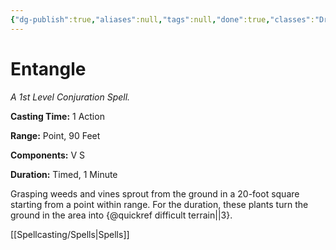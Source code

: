 ```yaml
---
{"dg-publish":true,"aliases":null,"tags":null,"done":true,"classes":"Druid,","spellLevel":1,"school":"Conjuration","source":"PHB","permalink":"/spells/entangle/","dgHomeLink":false,"dgPassFrontmatter":true}
---
```


# Entangle
*A 1st Level Conjuration Spell.*

**Casting Time:** 1 Action

**Range:** Point, 90 Feet

**Components:** V S 

**Duration:** Timed, 1 Minute

Grasping weeds and vines sprout from the ground in a 20-foot square starting from a point within range. For the duration, these plants turn the ground in the area into {@quickref difficult terrain||3}.

[[Spellcasting/Spells|Spells]]
